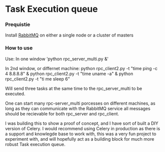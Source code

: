 <h1>Task Execution queue</h1>


<h3>Prequistie</h3>
Install <a href="https://github.com/twstewart42/notes-wiki/tree/master/rabbitmq">RabbitMQ</a> on either a single node or a cluster of masters

<h3>How to use</h3>
<body>
Use:
In one window 'python rpc_server_multi.py &'

In 2nd window, or differnet machine:
python rpc_client2.py -t "time ping -c 4 8.8.8.8" & python rpc_client2.py -t "time uname -a" & python rpc_client2.py -t "ti me sleep 6"

Will send three tasks at the same time to the rpc_server_multi to be executed.

One can start many rpc-server_multi porcesses on different machines, as long as they can communicate with the RabbitMQ service all messages should be recievable for both rpc_server and rpc_client.

I was building this to show a proof of concept, and I have sort of built a DIY version of Celery. I would recommend using Celery in production as there is a support and knowlegde base to work with, this was a very fun project to experiment with, and will hopefully act as a building block for much more robust Task execution queue.


</body>
